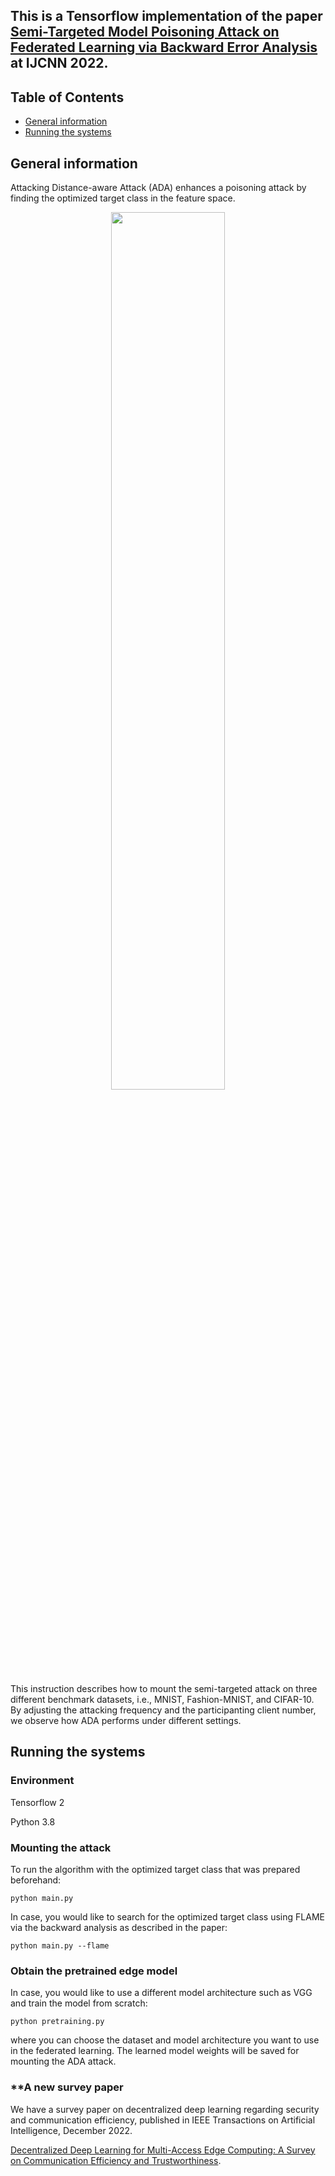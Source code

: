 ## This is a Tensorflow implementation of the paper [Semi-Targeted Model Poisoning Attack on Federated Learning via Backward Error Analysis](https://arxiv.org/abs/2203.11633) at IJCNN 2022.

## Table of Contents
* [General information](#general-information)
* [Running the systems](#running-the-systems)

## General information
Attacking Distance-aware Attack (ADA) enhances a poisoning attack by finding the optimized target class in the feature space.

<center>
<img src = "semitarget.png" width = "60%"></img>
</center>
   
This instruction describes how to mount the semi-targeted attack on three different benchmark datasets, i.e., MNIST, Fashion-MNIST, and CIFAR-10. By adjusting the attacking frequency and the participanting client number, we observe how ADA performs under different settings.

## Running the systems
### Environment
Tensorflow 2

Python 3.8

### Mounting the attack
To run the algorithm with the optimized target class that was prepared beforehand:

	python main.py
	
	
In case, you would like to search for the optimized target class using FLAME via the backward analysis as described in the paper:

	python main.py --flame

### Obtain the pretrained edge model

In case, you would like to use a different model architecture such as VGG and train the model from scratch:
	
	python pretraining.py
	
where you can choose the dataset and model architecture you want to use in the federated learning. The learned model weights will be saved for mounting the ADA attack.

### **A new survey paper

We have a survey paper on decentralized deep learning regarding security and communication efficiency, published in IEEE Transactions on Artificial Intelligence, December 2022.

[Decentralized Deep Learning for Multi-Access Edge Computing: A Survey on Communication Efficiency and Trustworthiness](https://ieeexplore.ieee.org/document/9645169).